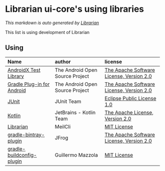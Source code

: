 # Librarian ui-core's using libraries
*This markdown is auto generated by [Librarian](https://github.com/MeilCli/Librarian)*

This list is using development of Librarian

## Using
|Name|author|license|
|:--|:--|:--|
|[AndroidX Test Library](https://developer.android.com/testing)|The Android Open Source Project|[The Apache Software License, Version 2.0](http://www.apache.org/licenses/LICENSE-2.0.txt)|
|[Gradle Plug-in for Android](https://developer.android.com/studio)|The Android Open Source Project|[The Apache Software License, Version 2.0](http://www.apache.org/licenses/LICENSE-2.0.txt)|
|[JUnit](http://junit.org)|JUnit Team|[Eclipse Public License 1.0](http://www.eclipse.org/legal/epl-v10.html)|
|[Kotlin](https://kotlinlang.org/)|JetBrains - Kotlin Team|[The Apache License, Version 2.0](http://www.apache.org/licenses/LICENSE-2.0.txt)|
|[Librarian](https://github.com/MeilCli/Librarian)|MeilCli|[MIT License](https://github.com/MeilCli/Librarian/blob/master/LICENSE)|
|[gradle-bintray-plugin](https://github.com/bintray/gradle-bintray-plugin)|JFrog|[The Apache Software License, Version 2.0](http://www.apache.org/licenses/LICENSE-2.0.txt)|
|[gradle-buildconfig-plugin](https://github.com/gmazzo/gradle-buildconfig-plugin)|Guillermo Mazzola|[MIT License](https://github.com/gmazzo/gradle-buildconfig-plugin/blob/master/LICENSE)|
